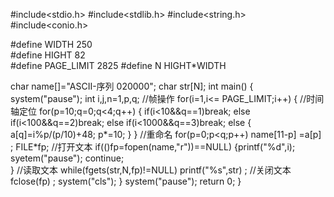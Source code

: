 #include<stdio.h>
#include<stdlib.h>
#include<string.h>
#include<conio.h>

#define WIDTH 250  
#define HIGHT 82  
#define PAGE_LIMIT 2825
#define N HIGHT*WIDTH

char name[]="ASCII-序列 020000";
char str[N];
int main()
{
	system("pause");
	int i,j,n=1,p,q;
//帧操作 
	for(i=1,i<= PAGE_LIMIT;i++)
	{
		//时间轴定位 
	    for(p=10;q=0;q<4;q++) 
		{
			if(i<10&&q==1)break;
			else if(i<100&&q==2)break;
			else if(i<1000&&q==3)break;
			else
			{
			a[q]=i%p/(p/10)+48;
			p*=10;
			}
				 } 
				 //重命名 
				 for(p=0;p<q;p++) 
				 name[11-p] =a[p] ;
				 FILE*fp;
				 //打开文本
				 if(()fp=fopen(name,"r"))==NULL)
				 {printf("%d",i);
				 syetem("pause");
				 continue;					  
				  }
				  //读取文本
				  while(fgets(str,N,fp)!=NULL) 
				  printf("%s",str) ;
				  //关闭文本
				  fclose(fp) ;
				  system("cls");
			}
			system("pause");
			return 0;
		}
